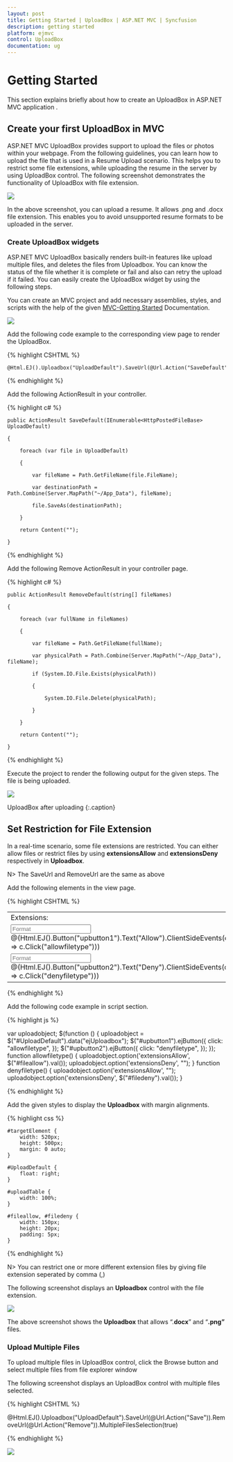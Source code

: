 ```yaml
---
layout: post
title: Getting Started | UploadBox | ASP.NET MVC | Syncfusion
description: getting started
platform: ejmvc
control: UploadBox
documentation: ug
---
```


# Getting Started

This section explains briefly about how to create an UploadBox in ASP.NET MVC application .

## Create your first UploadBox in MVC

ASP.NET MVC UploadBox provides support to upload the files or photos within your webpage. From the following guidelines, you can learn how to upload the file that is used in a Resume Upload scenario. This helps you to restrict some file extensions, while uploading the resume in the server by using UploadBox control. The following screenshot demonstrates the functionality of UploadBox with file extension.

![](Getting-Started_images/Getting-Started_img1.png)



In the above screenshot, you can upload a resume. It allows .png and .docx file extension. This enables you to avoid unsupported resume formats to be uploaded in the server.

### Create UploadBox widgets

ASP.NET MVC UploadBox basically renders built-in features like upload multiple files, and deletes the files from Uploadbox. You can know the status of the file whether it is complete or fail and also can retry the upload if it failed. You can easily create the UploadBox widget by using the following steps.

You can create an MVC project and add necessary assemblies, styles, and scripts with the help of the given [MVC-Getting Started](http://help.syncfusion.com/aspnetmvc/uploadbox/getting-started) Documentation.

![](Getting-Started_images/Getting-Started_img4.png)

Add the following code example to the corresponding view page to render the UploadBox.
   
{% highlight CSHTML %}

	@Html.EJ().Uploadbox("UploadDefault").SaveUrl(@Url.Action("SaveDefault")).RemoveUrl(@Url.Action("RemoveDefault"))

{% endhighlight %}
   

Add the following ActionResult in your controller.

{% highlight c# %}
   
	public ActionResult SaveDefault(IEnumerable<HttpPostedFileBase> UploadDefault)

	{

		foreach (var file in UploadDefault)

		{

			var fileName = Path.GetFileName(file.FileName);

			var destinationPath = Path.Combine(Server.MapPath("~/App_Data"), fileName);
            
            file.SaveAs(destinationPath);

		}

		return Content("");

	} 

{% endhighlight %}
   
   

Add the following Remove ActionResult in your controller page.


{% highlight c# %}


	public ActionResult RemoveDefault(string[] fileNames)

	{

		foreach (var fullName in fileNames)

		{

			var fileName = Path.GetFileName(fullName);

			var physicalPath = Path.Combine(Server.MapPath("~/App_Data"), fileName);

			if (System.IO.File.Exists(physicalPath))

			{

				System.IO.File.Delete(physicalPath);

			}

		}

		return Content("");

	}
	
{% endhighlight %}
   



Execute the project to render the following output for the given steps. The file is being uploaded.


![](Getting-Started_images/Getting-Started_img4.png)

UploadBox after uploading
{:.caption}


## Set Restriction for File Extension

In a real-time scenario, some file extensions are restricted. You can either allow files or restrict files by using **extensionsAllow** and **extensionsDeny** respectively in **Uploadbox**. 

N> The SaveUrl and RemoveUrl are the same as above





Add the following elements in the view page. 



{% highlight CSHTML %}



<div id="targetElement">
    <table id="uploadTable">
        <tr>
            <td>
                Extensions:
            </td>
            <td></td>
        </tr>
        <tr>
            <td>
                <input type="text" id="fileallow" class="ejinputtext" placeholder="Format" />
                @(Html.EJ().Button("upbutton1").Text("Allow").ClientSideEvents(c => c.Click("allowfiletype")))
            </td>
            <td></td>
        </tr>
        <tr>
            <td>
                <input type="text" id="filedeny" class="ejinputtext" placeholder="Format" />
                @(Html.EJ().Button("upbutton2").Text("Deny").ClientSideEvents(c => c.Click("denyfiletype")))
            </td>
            <td>
               @Html.EJ().Uploadbox("UploadDefault").SaveUrl(@Url.Action("SaveDefault")).RemoveUrl(@Url.Action("RemoveDefault")))
            </td>
        </tr>
    </table>
</div>

{% endhighlight %}

 Add the following code example in script section.



{% highlight js %}

 var uploadobject;
    $(function () {
        uploadobject = $("#UploadDefault").data("ejUploadbox");
        $("#upbutton1").ejButton({
            click: "allowfiletype",
        });
        $("#upbutton2").ejButton({
            click: "denyfiletype",
        });
    });
    function allowfiletype() {
        uploadobject.option('extensionsAllow', $("#fileallow").val());
        uploadobject.option('extensionsDeny', "");
    }
    function denyfiletype() {
        uploadobject.option('extensionsAllow', "");
        uploadobject.option('extensionsDeny', $("#filedeny").val());
    }


{% endhighlight %}



Add the given styles to display the **Uploadbox** with margin alignments.


{% highlight css %}


    #targetElement {
        width: 520px;
        height: 500px;
        margin: 0 auto;
    }

    #UploadDefault {
        float: right;
    }

    #uploadTable {
        width: 100%;
    }

    #fileallow, #filedeny {
        width: 150px;
        height: 20px;
        padding: 5px;
    }

{% endhighlight %}


N> You can restrict one or more different extension files by giving file extension seperated by comma (,)


The following screenshot displays an **Uploadbox** control with the file extension.



![](Getting-Started_images/Getting-Started_img1.png) 

The above screenshot shows the **Uploadbox** that allows “.**docx**” and “**.png”** files. 

  

### Upload Multiple Files

To upload multiple files in UploadBox control, click the Browse button and select multiple files from file explorer window

The following screenshot displays an UploadBox control with multiple files selected.



{% highlight CSHTML %}

@Html.EJ().Uploadbox("UploadDefault").SaveUrl(@Url.Action("Save")).RemoveUrl(@Url.Action("Remove")).MultipleFilesSelection(true)

{% endhighlight %}

![](Getting-Started_images/Getting-Started_img5.png)



